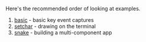 Here's the recommended order of looking at examples.

1. [basic](https://github.com/Siriusmart/libccanvas/tree/master/examples/basic) - basic key event captures
2. [setchar](https://github.com/Siriusmart/libccanvas/tree/master/examples/setchar) - drawing on the terminal
3. [snake](https://github.com/Siriusmart/libccanvas/tree/master/examples/snake) - building a multi-component app
